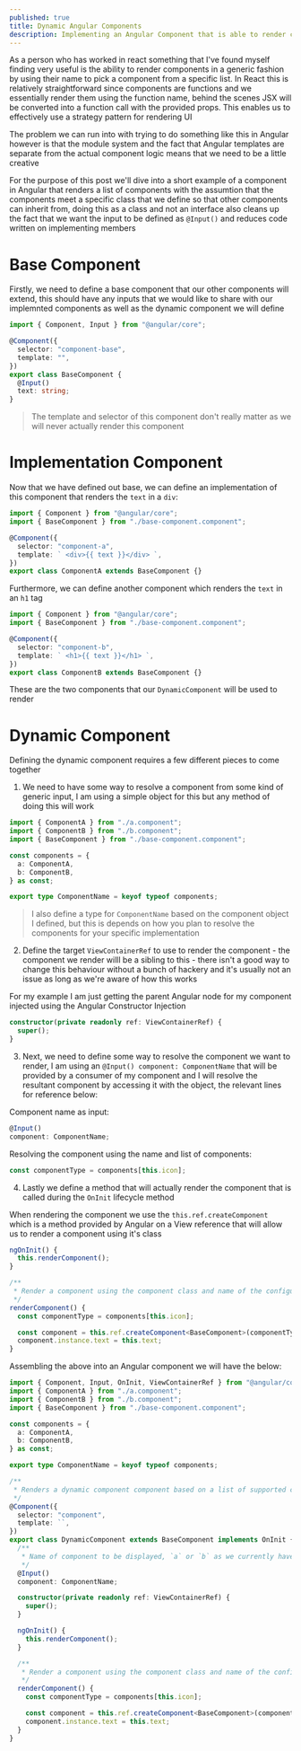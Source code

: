 ```yaml
---
published: true
title: Dynamic Angular Components
description: Implementing an Angular Component that is able to render components from a list of selected options
---
```


As a person who has worked in react something that I've found myself finding very useful is the ability to render components in a generic fashion by using their name to pick a component from a specific list. In React this is relatively straightforward since components are functions and we essentially render them using the function name, behind the scenes JSX will be converted into a function call with the provided props. This enables us to effectively use a strategy pattern for rendering UI

The problem we can run into with trying to do something like this in Angular however is that the module system and the fact that Angular templates are separate from the actual component logic means that we need to be a little creative

For the purpose of this post we'll dive into a short example of a component in Angular that renders a list of components with the assumtion that the components meet a specific class that we define so that other components can inherit from, doing this as a class and not an interface also cleans up the fact that we want the input to be defined as `@Input()` and reduces code written on implementing members

# Base Component

Firstly, we need to define a base component that our other components will extend, this should have any inputs that we would like to share with our implemnted components as well as the dynamic component we will define

```ts
import { Component, Input } from "@angular/core";

@Component({
  selector: "component-base",
  template: "",
})
export class BaseComponent {
  @Input()
  text: string;
}
```

> The template and selector of this component don't really matter as we will never actually render this component

# Implementation Component

Now that we have defined out base, we can define an implementation of this component that renders the `text` in a `div`:

```ts
import { Component } from "@angular/core";
import { BaseComponent } from "./base-component.component";

@Component({
  selector: "component-a",
  template: ` <div>{{ text }}</div> `,
})
export class ComponentA extends BaseComponent {}
```

Furthermore, we can define another component which renders the `text` in an `h1` tag

```ts
import { Component } from "@angular/core";
import { BaseComponent } from "./base-component.component";

@Component({
  selector: "component-b",
  template: ` <h1>{{ text }}</h1> `,
})
export class ComponentB extends BaseComponent {}
```

These are the two components that our `DynamicComponent` will be used to render

# Dynamic Component

Defining the dynamic component requires a few different pieces to come together

1. We need to have some way to resolve a component from some kind of generic input, I am using a simple object for this but any method of doing this will work

```ts
import { ComponentA } from "./a.component";
import { ComponentB } from "./b.component";
import { BaseComponent } from "./base-component.component";

const components = {
  a: ComponentA,
  b: ComponentB,
} as const;

export type ComponentName = keyof typeof components;
```

> I also define a type for `ComponentName` based on the component object I defined, but this is depends on how you plan to resolve the components for your specific implementation

2. Define the target `ViewContainerRef` to use to render the component - the component we render willl be a sibling to this - there isn't a good way to change this behaviour without a bunch of hackery and it's usually not an issue as long as we're aware of how this works

For my example I am just getting the parent Angular node for my component injected using the Angular Constructor Injection

```ts
constructor(private readonly ref: ViewContainerRef) {
  super();
}
```

3. Next, we need to define some way to resolve the component we want to render, I am using an `@Input() component: ComponentName` that will be provided by a consumer of my component and I will resolve the resultant component by accessing it with the object, the relevant lines for reference below:

Component name as input:

```ts
@Input()
component: ComponentName;
```

Resolving the component using the name and list of components:

```ts
const componentType = components[this.icon];
```

4. Lastly we define a method that will actually render the component that is called during the `OnInit` lifecycle method

When rendering the component we use the `this.ref.createComponent` which is a method provided by Angular on a View reference that will allow us to render a component using it's class

```ts
ngOnInit() {
  this.renderComponent();
}

/**
 * Render a component using the component class and name of the configured component
 */
renderComponent() {
  const componentType = components[this.icon];

  const component = this.ref.createComponent<BaseComponent>(componentType);
  component.instance.text = this.text;
}
```

Assembling the above into an Angular component we will have the below:

```ts
import { Component, Input, OnInit, ViewContainerRef } from "@angular/core";
import { ComponentA } from "./a.component";
import { ComponentB } from "./b.component";
import { BaseComponent } from "./base-component.component";

const components = {
  a: ComponentA,
  b: ComponentB,
} as const;

export type ComponentName = keyof typeof components;

/**
 * Renders a dynamic component component based on a list of supported components
 */
@Component({
  selector: "component",
  template: ``,
})
export class DynamicComponent extends BaseComponent implements OnInit {
  /**
   * Name of component to be displayed, `a` or `b` as we currently have it
   */
  @Input()
  component: ComponentName;

  constructor(private readonly ref: ViewContainerRef) {
    super();
  }

  ngOnInit() {
    this.renderComponent();
  }

  /**
   * Render a component using the component class and name of the configured component
   */
  renderComponent() {
    const componentType = components[this.icon];

    const component = this.ref.createComponent<BaseComponent>(componentType);
    component.instance.text = this.text;
  }
}
```
